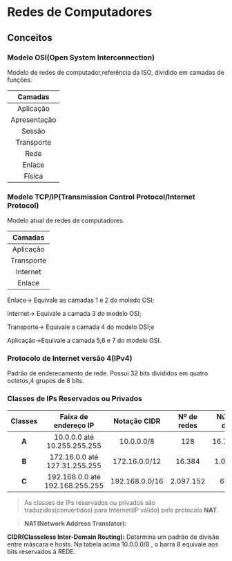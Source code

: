 # Redes de Computadores
## Conceitos

### Modelo OSI(Open System Interconnection)

Modelo de redes de computador,referência da ISO, dividido em camadas de funções.

|Camadas|
|:---:|
|Aplicação|
|Apresentação|
|Sessão|
|Transporte|
|Rede|
|Enlace|
|Física|

### Modelo TCP/IP(Transmission Control Protocol/Internet Protocol)

Modelo atual de redes de computadores.

|Camadas|
|:---:|
|Aplicação|
|Transporte|
|Internet|
|Enlace| 

Enlace-> Equivale as camadas 1 e 2 do moledo OSI;

Internet-> Equivale a camada 3 do modelo OSI;

Transporte-> Equivale a camada 4 do modelo OSI;e

Aplicação->Equivale a camada 5,6 e 7 do modelo OSI.

### Protocolo de Internet versão 4(IPv4)

Padrão de enderecamento de rede. Possui 32 bits divididos em quatro octetos,4 grupos de 8 bits.

### Classes de IPs Reservados ou Privados

|**Classes**|**Faixa de endereço IP**|**Notação CIDR**|**Nº de redes**|**Números de IPs**|**IPs por rede**|
|:---:|:---:|:---:|:---:|:---:|:---:|
|**A**|10.0.0.0 até 10.255.255.255|10.0.0.0/8|128|16.777.216|16.777.214|
|**B**|172.16.0.0 até 127.31.255.255|172.16.0.0/12|16.384|1.048.576|65.534|
|**C**|192.168.0.0 até 192.168.255.255|192.168.0.0/16|2.097.152|65.535|254|

>As classes de IPs reservados ou privados são traduzidos(convertidos) para Internet(IP válido) pelo protocolo **NAT**. 

>**NAT(Network Address Translator):** 

**CIDR(Classeless Inter-Domain Routing):** Determina um padrão de divisão entre máscara e hosts. Na tabela acima 10.0.0.0/8 , o barra 8 equivale aos bits reservados à REDE.
